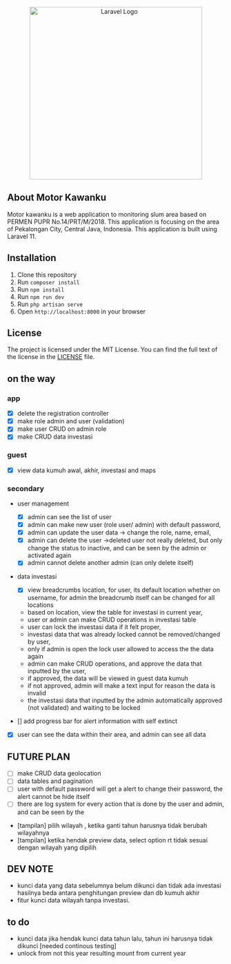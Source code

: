 <p align="center"><a href="https://laravel.com" target="_blank"><img src="https://raw.githubusercontent.com/laravel/art/master/logo-lockup/5%20SVG/2%20CMYK/1%20Full%20Color/laravel-logolockup-cmyk-red.svg" width="400" alt="Laravel Logo"></a></p>

<p align="center">
<!-- <a href="https://github.com/laravel/framework/actions"><img src="https://github.com/laravel/framework/workflows/tests/badge.svg" alt="Build Status"></a>
<a href="https://packagist.org/packages/laravel/framework"><img src="https://img.shields.io/packagist/dt/laravel/framework" alt="Total Downloads"></a>
<a href="https://packagist.org/packages/laravel/framework"><img src="https://img.shields.io/packagist/v/laravel/framework" alt="Latest Stable Version"></a>
<a href="https://packagist.org/packages/laravel/framework"><img src="https://img.shields.io/packagist/l/laravel/framework" alt="License"></a>
</p> -->

## About Motor Kawanku

Motor kawanku is a web application to monitoring slum area based on PERMEN PUPR No.14/PRT/M/2018. This application is focusing on the area of Pekalongan City, Central Java, Indonesia. This application is built using Laravel 11.

## Installation

1. Clone this repository
2. Run `composer install`
3. Run `npm install`
4. Run `npm run dev`
5. Run `php artisan serve`
6. Open `http://localhost:8000` in your browser

## License

The project is licensed under the MIT License. You can find the full text of the license in the [LICENSE](https://github.com/RiqqiAmru/motorkawanku-be/blob/main/LICENSE) file.

## on the way

### app

-   [x] delete the registration controller
-   [x] make role admin and user (validation)
-   [x] make user CRUD on admin role
-   [x] make CRUD data investasi

### guest

-   [x] view data kumuh awal, akhir, investasi and maps

### secondary

-   user management

    -   [x] admin can see the list of user
    -   [x] admin can make new user (role user/ admin) with default password,
    -   [x] admin can update the user data -> change the role, name, email,
    -   [x] admin can delete the user ->deleted user not really deleted, but only change the status to inactive, and can be seen by the admin or activated again
    -   [x] admin cannot delete another admin (can only delete itself)

-   data investasi

    -   [x] view breadcrumbs location, for user, its default location whether on username, for admin the breadcrumb itself can be changed for all locations
    -   based on location, view the table for investasi in current year,
    -   user or admin can make CRUD operations in investasi table
    -   user can lock the investasi data if it felt proper,
    -   investasi data that was already locked cannot be removed/changed by user,
    -   only if admin is open the lock user allowed to access the the data again
    -   admin can make CRUD operations, and approve the data that inputted by the user,
    -   if approved, the data will be viewed in guest data kumuh
    -   if not approved, admin will make a text input for reason the data is invalid
    -   the investasi data that inputted by the admin automatically approved (not validated) and waiting to be locked

-   [] add progress bar for alert information with self extinct
-   [x] user can see the data within their area, and admin can see all data

## FUTURE PLAN

-   [ ] make CRUD data geolocation
-   [ ] data tables and pagination
-   [ ] user with default password will get a alert to change their password, the alert cannot be hide itself
-   [ ] there are log system for every action that is done by the user and admin, and can be seen by the
-   [tampilan] pilih wilayah , ketika ganti tahun harusnya tidak berubah wilayahnya
-   [tampilan] ketika hendak preview data, select option rt tidak sesuai dengan wilayah yang dipilih

## DEV NOTE

-   kunci data yang data sebelumnya belum dikunci dan tidak ada investasi hasilnya beda antara penghitungan preview dan db kumuh akhir
-   fitur kunci data wilayah tanpa investasi.

## to do

-   kunci data jika hendak kunci data tahun lalu, tahun ini harusnya tidak dikunci [needed continous testing]
-   unlock from not this year resulting mount from current year
